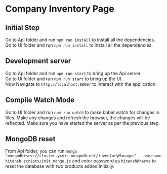 # Company Inventory Page

## Initial Step

Go to Api folder and run `npm run install` to install all the dependencies.\
Go to Ui folder and run `npm run install` to install all the dependencies.

## Development server

Go to Api folder and run `npm run start` to bring up the Api server.\
Go to Ui folder and run `npm run start` to bring up the UI.\
Now Navigate to `http://localhost:8000/` to interact with the application.

## Compile Watch Mode

Go to UI folder and run `npm run watch` to make babel watch for changes in files. Make any changes and refresh the browser, the changes will be reflected. Make sure you have started the server as per the previous step.

## MongoDB reset

From Api folder, you can run `mongo "mongodb+srv://cluster.yxyis.mongodb.net/inventoryManager" --username hitensh scripts/init.mongo.js` and enter password as `hitenshkharva` to reset the database with two products added initially.

